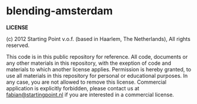 blending-amsterdam
==================


**LICENSE**

(c) 2012 Starting Point v.o.f. (based in Haarlem, The Netherlands), All rights reserved.

This code is in this public repository for reference. All code, documents or any other materials in this repository, with the exeption of code and materials to which another license applies. 
Permission is hereby granted, to use all materials in this repository for personal or educational purposes. In any case, you are not allowed to remove this license.
Commercial application is explicitly forbidden, please contact us at fabian@startingpoint.nl if you are interested in a commercial license.